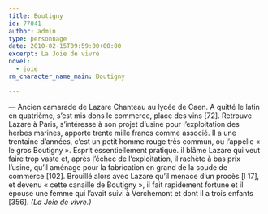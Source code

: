 ```yaml
---
title: Boutigny
id: 77041
author: admin
type: personnage
date: 2010-02-15T09:59:00+00:00
excerpt: La Joie de vivre
novel:
  - joie
rm_character_name_main: Boutigny

---
```

— Ancien camarade de Lazare Chanteau au lycée de Caen. A quitté le latin en quatrième, s&rsquo;est mis dons le commerce, place des vins [72]. Retrouve Lazare à Paris, s&rsquo;intéresse à son projet d&rsquo;usine pour l&rsquo;exploitation des herbes marines, apporte trente mille francs comme associé. Il a une trentaine d&rsquo;années, c&rsquo;est un petit homme rouge très commun, ou l&rsquo;appelle « le gros Boutigny ». Esprit essentiellement pratique. il blâme Lazare qui veut faire trop vaste et, après l&rsquo;échec de l&rsquo;exploitation, il rachète à bas prix l&rsquo;usine, qu&rsquo;il aménage pour la fabrication en grand de la soude de commerce [102]. Brouillé alors avec Lazare qu&rsquo;il menace d&rsquo;un procès [l 17], et devenu « cette canaille de Boutigny », il fait rapidement fortune et il épouse une femme qui l&rsquo;avait suivi à Verchemont et dont il a trois enfants [356]. _(La Joie de vivre.)_